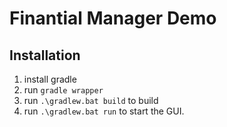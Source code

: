 # Finantial Manager Demo
## Installation
1. install gradle
2. run `gradle wrapper`
2. run `.\gradlew.bat build` to build
3. run `.\gradlew.bat run` to start the GUI.